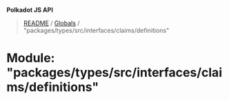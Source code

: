 **Polkadot JS API**

> [README](../README.md) / [Globals](../globals.md) / "packages/types/src/interfaces/claims/definitions"

# Module: "packages/types/src/interfaces/claims/definitions"
